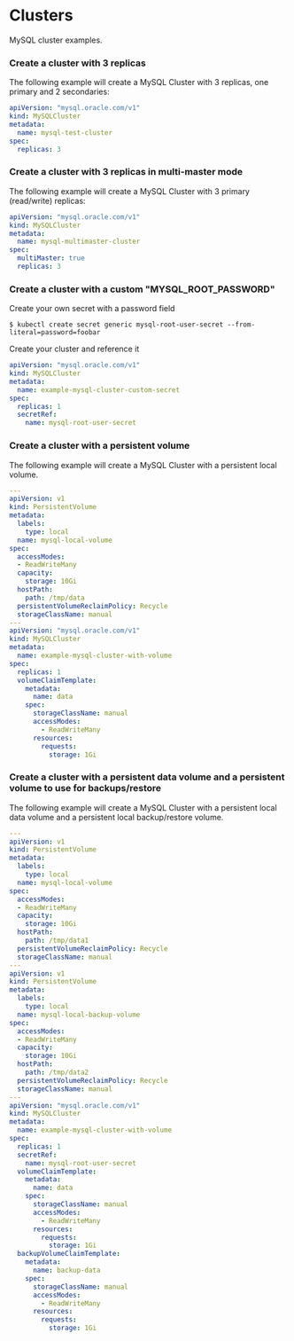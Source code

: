 # Clusters

MySQL cluster examples.

### Create a cluster with 3 replicas

The following example will create a MySQL Cluster with 3 replicas, one primary and 2 secondaries:

```yaml
apiVersion: "mysql.oracle.com/v1"
kind: MySQLCluster
metadata:
  name: mysql-test-cluster
spec:
  replicas: 3
```

### Create a cluster with 3 replicas in multi-master mode

The following example will create a MySQL Cluster with 3 primary (read/write) replicas:

```yaml
apiVersion: "mysql.oracle.com/v1"
kind: MySQLCluster
metadata:
  name: mysql-multimaster-cluster
spec:
  multiMaster: true
  replicas: 3
```

### Create a cluster with a custom "MYSQL_ROOT_PASSWORD"

Create your own secret with a password field

```
$ kubectl create secret generic mysql-root-user-secret --from-literal=password=foobar
```

Create your cluster and reference it

```yaml
apiVersion: "mysql.oracle.com/v1"
kind: MySQLCluster
metadata:
  name: example-mysql-cluster-custom-secret
spec:
  replicas: 1
  secretRef:
    name: mysql-root-user-secret
```

### Create a cluster with a persistent volume

The following example will create a MySQL Cluster with a persistent local volume.

```yaml
---
apiVersion: v1
kind: PersistentVolume
metadata:
  labels:
    type: local
  name: mysql-local-volume
spec:
  accessModes:
  - ReadWriteMany
  capacity:
    storage: 10Gi
  hostPath:
    path: /tmp/data
  persistentVolumeReclaimPolicy: Recycle
  storageClassName: manual
---
apiVersion: "mysql.oracle.com/v1"
kind: MySQLCluster
metadata:
  name: example-mysql-cluster-with-volume
spec:
  replicas: 1
  volumeClaimTemplate:
    metadata:
      name: data
    spec:
      storageClassName: manual
      accessModes:
        - ReadWriteMany
      resources:
        requests:
          storage: 1Gi
```

### Create a cluster with a persistent data volume and a persistent volume to use for backups/restore

The following example will create a MySQL Cluster with a persistent local data volume
and a persistent local backup/restore volume.

```yaml
---
apiVersion: v1
kind: PersistentVolume
metadata:
  labels:
    type: local
  name: mysql-local-volume
spec:
  accessModes:
  - ReadWriteMany
  capacity:
    storage: 10Gi
  hostPath:
    path: /tmp/data1
  persistentVolumeReclaimPolicy: Recycle
  storageClassName: manual
---
apiVersion: v1
kind: PersistentVolume
metadata:
  labels:
    type: local
  name: mysql-local-backup-volume
spec:
  accessModes:
  - ReadWriteMany
  capacity:
    storage: 10Gi
  hostPath:
    path: /tmp/data2
  persistentVolumeReclaimPolicy: Recycle
  storageClassName: manual
---
apiVersion: "mysql.oracle.com/v1"
kind: MySQLCluster
metadata:
  name: example-mysql-cluster-with-volume
spec:
  replicas: 1
  secretRef:
    name: mysql-root-user-secret
  volumeClaimTemplate:
    metadata:
      name: data
    spec:
      storageClassName: manual
      accessModes:
        - ReadWriteMany
      resources:
        requests:
          storage: 1Gi
  backupVolumeClaimTemplate:
    metadata:
      name: backup-data
    spec:
      storageClassName: manual
      accessModes:
        - ReadWriteMany
      resources:
        requests:
          storage: 1Gi
```
